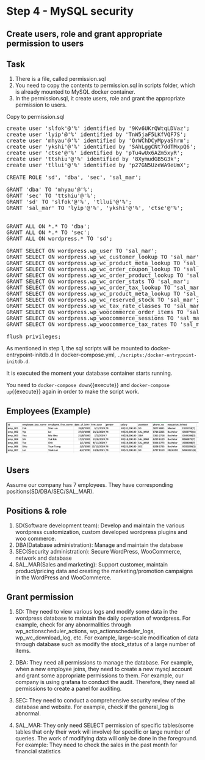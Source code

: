 <!-- README.md is generated from mysql_limit_permission.Rmd. Please edit that file -->
# Step 4 - MySQL security
## Create users, role and grant appropriate permission to users

## Task
1. There is a file, called permission.sql
2. You need to copy the contents to permission.sql in scripts folder, which is already mounted to MySQL docker container.
3. In the permission.sql, it create users, role and grant the appropriate permission to users.

Copy to permission.sql

<pre class="file"
 data-filename="./scripts/permission.sql"
  data-target="replace">
create user 'slfok'@'%' identified by '9Kv6UKrQWtqLDVaz';
create user 'lyip'@'%' identified by 'TnW5jaF5LKfVQF7S';
create user 'mhyau'@'%' identified by 'QrWChDCyMpyaShrm';
create user 'ykshi'@'%' identified by 'SAhLggCNt7ddTMxpQ6';
create user 'ctse'@'%' identified by 'pTu4wUx6AZm5xyR';
create user 'ttshiu'@'%' identified by '8XymudGB5G3k';
create user 'tllui'@'%' identified by 'p27GN5UzeWA9eUmX'; 

CREATE ROLE 'sd', 'dba', 'sec', 'sal_mar';

GRANT 'dba' TO 'mhyau'@'%';
GRANT 'sec' TO 'ttshiu'@'%';
GRANT 'sd' TO 'slfok'@'%', 'tllui'@'%';
GRANT 'sal_mar' TO 'lyip'@'%', 'ykshi'@'%', 'ctse'@'%';


GRANT ALL ON *.* TO 'dba';
GRANT ALL ON *.* TO 'sec';
GRANT ALL ON wordpress.* TO 'sd';

GRANT SELECT ON wordpress.wp_user TO 'sal_mar';
GRANT SELECT ON wordpress.wp_wc_customer_lookup TO 'sal_mar';
GRANT SELECT ON wordpress.wp_wc_product_meta_lookup TO 'sal_mar';
GRANT SELECT ON wordpress.wp_wc_order_coupon_lookup TO 'sal_mar';
GRANT SELECT ON wordpress.wp_wc_order_product_lookup TO 'sal_mar';
GRANT SELECT ON wordpress.wp_wc_order_stats TO 'sal_mar';
GRANT SELECT ON wordpress.wp_wc_order_tax_lookup TO 'sal_mar';
GRANT SELECT ON wordpress.wp_wc_product_meta_lookup TO 'sal_mar';
GRANT SELECT ON wordpress.wp_wc_reserved_stock TO 'sal_mar';
GRANT SELECT ON wordpress.wp_wc_tax_rate_classes TO 'sal_mar';
GRANT SELECT ON wordpress.wp_woocommerce_order_items TO 'sal_mar';
GRANT SELECT ON wordpress.wp_woocommerce_sessions TO 'sal_mar';
GRANT SELECT ON wordpress.wp_woocommerce_tax_rates TO 'sal_mar';

flush privileges;
</pre>


As mentioned in step 1, the sql scripts will be mounted to docker-entrypoint-initdb.d
In docker-compose.yml, `./scripts:/docker-entrypoint-initdb.d`. 

It is executed the moment your database container starts running. 

You need to `docker-compose down`{{execute}} and `docker-compose up`{{execute}} again in order to make the script work.

## Employees (Example)
![wp_plugin](./assets/employees_table.png)

## Users
Assume our company has 7 employees.
They have corresponding positions(SD/DBA/SEC/SAL_MAR).

## Positions & role
1. SD(Software development team): Develop and maintain the various wordpress customization, custom developed wordpress plugins and woo commerce.
2. DBA(Database administration): Manage and maintain the database
3. SEC(Security administration): Secure WordPress, WooCommerce, network and database
4. SAL_MAR(Sales and marketing): Support customer, maintain product/pricing data and creating the marketing/promotion campaigns in the WordPress and WooCommerce. 

## Grant permission
1. SD: They need to view various logs and modify some data in the wordpress database to maintain the daily operation of wordpress.
       For example, check for any abnormalities through wp_actionscheduler_actions, wp_actionscheduler_logs, wp_wc_download_log, etc.
       For example, large-scale modification of data through database such as modify the stock_status of a large number of items.
       
2. DBA: They need all permissions to manage the database.
       For example, when a new employee joins, they need to create a new mysql account and grant some appropriate permissions to them.
       For example, our company is using grafana to conduct the audit. Therefore, they need all permissions to create a panel for auditing.
       
3. SEC: They need to conduct a comprehensive security review of the database and website.
        For example, check if the general_log is abnormal.
        
4. SAL_MAR: They only need SELECT permission of specific tables(some tables that only their work will involve) for specific or large number of queries.
            The work of modifying data will only be done in the foreground.
            For example: They need to check the sales in the past month for financial statistics

